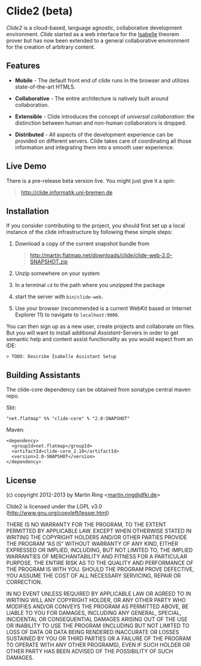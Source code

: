 Clide2 (beta)
=====================================

*Clide2* is a cloud-based, language agnostic, collaborative development environment. *Clide* started as a web interface for the [Isabelle](http://isabelle.in.tum.de/) theorem prover but has now been extended to a general collaborative environment for the creation of arbitrary content.

Features
--------

* **Mobile** - The default front end of clide runs in the browser and utilizes state-of-the-art HTML5.

* **Collaborative** - The entire architecture is natively built around collaboration.

* **Extensible** - Clide introduces the concept of *universal collaboration*: the distinction between human and non-human collaborators is dropped.

* **Distributed** - All aspects of the development experience can be provided on different servers. Clide takes care of coordinating all those information and integrating them into a smooth user experience.


Live Demo
---------

There is a pre-release beta version live. You might just give it a spin:

> http://clide.informatik.uni-bremen.de

Installation
------------

If you consider contributing to the project, you should first set up a local instance of the clide infrastructure by following these simple steps:

1. Download a copy of the current snapshot bundle from

   > http://martin.flatmap.net/downloads/clide/clide-web-2.0-SNAPSHOT.zip

2. Unzip somewhere on your system

3. In a terminal `cd` to the path where you unzipped the package

4. start the server with `bin/clide-web`.

5. Use your browser (recommended is a current WebKit based or Internet Explorer 11) to navigate to `localhost:9000`.

You can then sign up as a new user, create projects and collaborate on files. But you will want to install additional *Assistant*-Servers in order to get semantic help and content assist functionality as you would expect from an IDE:

```
> TODO: Describe Isabelle Assistant Setup
```

Building Assistants
-------------------

The clide-core dependency can be obtained from sonatype central maven repo.

Sbt:

```
"net.flatmap" %% "clide-core" % "2.0-SNAPSHOT"
```


Maven:

```
<dependency>
  <groupId>net.flatmap</groupId>
  <artifactId>clide-core_2.10</artifactId>
  <version>2.0-SNAPSHOT</version>
</dependency>
```

License
-------

(c) copyright 2012-2013 by Martin Ring <<martin.ring@dfki.de>>

Clide2 is licensed under the LGPL v3.0 (http://www.gnu.org/copyleft/lesser.html)

THERE IS NO WARRANTY FOR THE PROGRAM, TO THE EXTENT PERMITTED BY APPLICABLE
LAW. EXCEPT WHEN OTHERWISE STATED IN WRITING THE COPYRIGHT HOLDERS AND/OR OTHER
PARTIES PROVIDE THE PROGRAM “AS IS” WITHOUT WARRANTY OF ANY KIND, EITHER
EXPRESSED OR IMPLIED, INCLUDING, BUT NOT LIMITED TO, THE IMPLIED WARRANTIES OF
MERCHANTABILITY AND FITNESS FOR A PARTICULAR PURPOSE. THE ENTIRE RISK AS TO THE
QUALITY AND PERFORMANCE OF THE PROGRAM IS WITH YOU. SHOULD THE PROGRAM PROVE
DEFECTIVE, YOU ASSUME THE COST OF ALL NECESSARY SERVICING, REPAIR OR CORRECTION.

IN NO EVENT UNLESS REQUIRED BY APPLICABLE LAW OR AGREED TO IN WRITING WILL ANY
COPYRIGHT HOLDER, OR ANY OTHER PARTY WHO MODIFIES AND/OR CONVEYS THE PROGRAM AS
PERMITTED ABOVE, BE LIABLE TO YOU FOR DAMAGES, INCLUDING ANY GENERAL, SPECIAL,
INCIDENTAL OR CONSEQUENTIAL DAMAGES ARISING OUT OF THE USE OR INABILITY TO USE
THE PROGRAM (INCLUDING BUT NOT LIMITED TO LOSS OF DATA OR DATA BEING RENDERED
INACCURATE OR LOSSES SUSTAINED BY YOU OR THIRD PARTIES OR A FAILURE OF THE
PROGRAM TO OPERATE WITH ANY OTHER PROGRAMS), EVEN IF SUCH HOLDER OR OTHER PARTY
HAS BEEN ADVISED OF THE POSSIBILITY OF SUCH DAMAGES.
